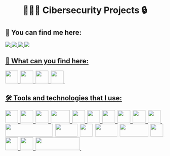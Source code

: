 

<div id="header" align="center">
  <h1>👨🏻‍💻 Cibersecurity Projects 🔒</h1>
</div>

<h2>🔎 You can find me here: </h2>
<div>
  <a href="https://www.linkedin.com/in/jaime-lópez-gastaca/">
    <img src="https://img.shields.io/badge/-Linkedin-blue?style=for-the-badge&logo=linkedin"/>
  <a href="https://www.hackthebox.com/home/users/profile/784801">
    <img src="https://img.shields.io/badge/-Hack%20the%20box-black?style=for-the-badge&logo=hackthebox"/>
  <a href="https://twitter.com/Kermit96_">
    <img src="https://img.shields.io/badge/-Twitter-blue?style=for-the-badge&logo=twitter"/>
  <a href="https://discord.gg/8CUvgMxrW5">
    <img src="https://img.shields.io/badge/-discord-white?style=for-the-badge&logo=discord"/>
</div>

<h2>🔭 What can you find here: </h2>
<div>
  <a href="https://github.com/KermitPurple96/scripts/tree/main/Python">
    <img src="https://upload.wikimedia.org/wikipedia/commons/1/1f/Python_logo_01.svg" width="40" height="40"/>&nbsp;
  <a href="https://upload.wikimedia.org/wikipedia/commons/4/4b/Bash_Logo_Colored.svg">
    <img src="https://upload.wikimedia.org/wikipedia/commons/4/4b/Bash_Logo_Colored.svg" width="40" height="40"/>&nbsp;
  <a href="https://github.com/KermitPurple96/config">
    <img src="https://upload.wikimedia.org/wikipedia/commons/4/45/Parrot_Logo.png" width="40" height="40"/>&nbsp;
  <a href="https://github.com/KermitPurple96/Flipper-zero-bad-USB">
    <img src="https://cdn.flipperzero.one/qFlipper_macOS_256px_ugly.png"width="40" height="40"/>&nbsp;
</div>

<h2>🛠 Tools and technologies that I use: </h2>
<div>
  <img src="https://upload.wikimedia.org/wikipedia/commons/1/1f/Python_logo_01.svg" width="40" height="40"/>&nbsp;
  <img src="https://upload.wikimedia.org/wikipedia/commons/4/4b/Bash_Logo_Colored.svg" width="40" height="40"/>&nbsp;
  <img src="https://github.com/KermitPurple96/trash/blob/main/linux%20(1).png" width="40" height="40"/>&nbsp;
  <img src="https://1000logos.net/wp-content/uploads/2020/08/MySQL-Logo.png" width="60" height="40"/>&nbsp;
  <img src="https://git-scm.com/images/logos/downloads/Git-Icon-1788C.png" width="40" height="40"/>&nbsp;
  <img src="https://upload.wikimedia.org/wikipedia/commons/6/61/HTML5_logo_and_wordmark.svg" width="40" height="40"/>&nbsp;
  <img src="https://upload.wikimedia.org/wikipedia/commons/d/d5/CSS3_logo_and_wordmark.svg" width="40" height="40"/>&nbsp;
  <img src="https://upload.wikimedia.org/wikipedia/commons/3/3b/Javascript_Logo.png" width="40" height="40"/>&nbsp;
  <img src="https://upload.wikimedia.org/wikipedia/commons/9/9a/Visual_Studio_Code_1.35_icon.svg" width="40" height="40"/>&nbsp;
  <img src="https://upload.wikimedia.org/wikipedia/commons/3/39/Kubernetes_logo_without_workmark.svg" width="40" height="40"/>&nbsp;
  <img src="https://upload.wikimedia.org/wikipedia/commons/4/4e/Docker_%28container_engine%29_logo.svg" width="150" height="40"/>&nbsp;
  <img src="https://upload.wikimedia.org/wikipedia/commons/2/27/PHP-logo.svg" width="70" height="40"/>&nbsp;
  <img src="https://upload.wikimedia.org/wikipedia/commons/5/5a/Vmware_workstation_16_icon.svg" width="40" height="40"/>&nbsp;
  <img src="https://upload.wikimedia.org/wikipedia/commons/a/a8/Apache_HTTP_Server_Logo_%282016%29.svg" width="70" height="40"/>&nbsp;
  <img src="https://miro.medium.com/max/640/1*0G5zu7CnXdMT9pGbYUTQLQ.webp" width="90" height="40"/>&nbsp;
  <img src="https://github.com/KermitPurple96/trash/blob/main/xmap.png" width="40" height="40"/>&nbsp;
  <img src="https://upload.wikimedia.org/wikipedia/commons/9/98/WordPress_blue_logo.svg" width="40" height="40"/>&nbsp;
  <img src="https://upload.wikimedia.org/wikipedia/commons/9/9d/Webmin_Logo.svg" width="40" height="40"/>&nbsp;
  <img src="https://upload.wikimedia.org/wikipedia/commons/c/c6/Moodle-logo.svg" width="140" height="40"/>&nbsp;

</div>
  

